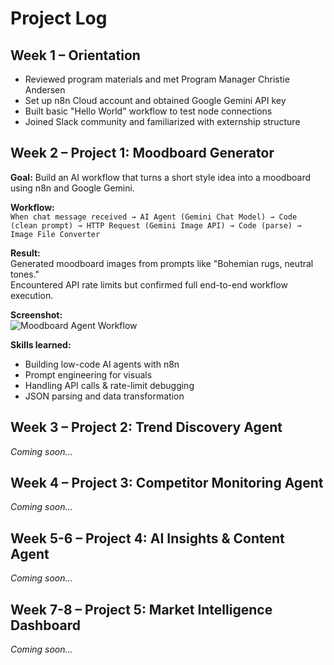 # Project Log

## Week 1 – Orientation

- Reviewed program materials and met Program Manager Christie Andersen
- Set up n8n Cloud account and obtained Google Gemini API key
- Built basic "Hello World" workflow to test node connections
- Joined Slack community and familiarized with externship structure

## Week 2 – Project 1: Moodboard Generator

**Goal:** Build an AI workflow that turns a short style idea into a moodboard using n8n and Google Gemini.

**Workflow:**  
`When chat message received → AI Agent (Gemini Chat Model) → Code (clean prompt) → HTTP Request (Gemini Image API) → Code (parse) → Image File Converter`

**Result:**  
Generated moodboard images from prompts like "Bohemian rugs, neutral tones."  
Encountered API rate limits but confirmed full end-to-end workflow execution.

**Screenshot:**  
![Moodboard Agent Workflow](./screenshots/moodboard_agent.png)

**Skills learned:**  
- Building low-code AI agents with n8n  
- Prompt engineering for visuals  
- Handling API calls & rate-limit debugging
- JSON parsing and data transformation

## Week 3 – Project 2: Trend Discovery Agent

*Coming soon...*

## Week 4 – Project 3: Competitor Monitoring Agent

*Coming soon...*

## Week 5-6 – Project 4: AI Insights & Content Agent

*Coming soon...*

## Week 7-8 – Project 5: Market Intelligence Dashboard

*Coming soon...*
